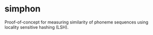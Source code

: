 # simphon
Proof-of-concept for measuring similarity of phoneme sequences using locality sensitive hashing (LSH).
